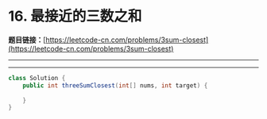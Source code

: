 # 16. 最接近的三数之和

**题目链接：**[https://leetcode-cn.com/problems/3sum-closest](https://leetcode-cn.com/problems/3sum-closest)

---

<Cards card="leetcode_16_3sum-closest"></Cards>

---

```java
class Solution {
    public int threeSumClosest(int[] nums, int target) {
        
    }
}
```